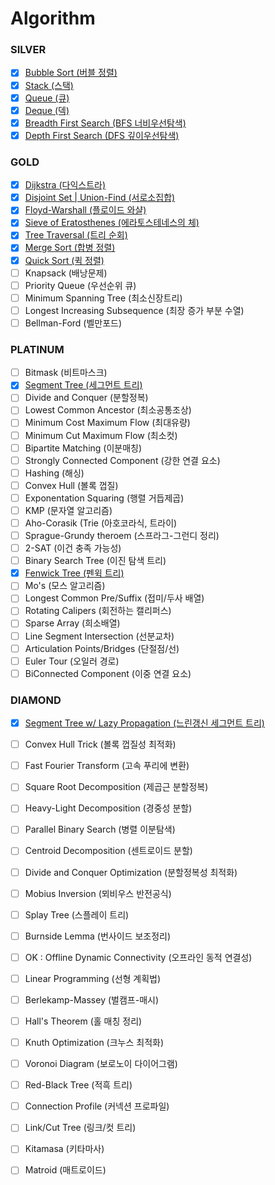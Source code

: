 # Algorithm

### SILVER
- [X] [Bubble Sort (버블 정렬)][bubble_sort]
- [X] [Stack (스택)][stack]
- [X] [Queue (큐)][queue]
- [X] [Deque (덱)][deque]
- [X] [Breadth First Search (BFS 너비우선탐색)][breadth_first_search]
- [X] [Depth First Search (DFS 깊이우선탐색)][depth_first_search]
### GOLD
- [X] [Dijkstra (다익스트라)][dijkstra]
- [X] [Disjoint Set | Union-Find (서로소집합)][union_find]
- [X] [Floyd-Warshall (플로이드 와샬)][floyd_warshall]
- [X] [Sieve of Eratosthenes (에라토스테네스의 체)][Sieve_of_Eratosthenes]
- [X] [Tree Traversal (트리 순회)][Tree_Traversal]
- [X] [Merge Sort (합병 정렬)][merge_sort]
- [X] [Quick Sort (퀵 정렬)][quick_sort]
- [ ] Knapsack (배낭문제)
- [ ] Priority Queue (우선순위 큐)
- [ ] Minimum Spanning Tree (최소신장트리)
- [ ] Longest Increasing Subsequence (최장 증가 부분 수열)
- [ ] Bellman-Ford (벨만포드)
### PLATINUM
- [ ] Bitmask (비트마스크)
- [X] [Segment Tree (세그먼트 트리)][segment_tree]
- [ ] Divide and Conquer (분할정복)
- [ ] Lowest Common Ancestor (최소공통조상)
- [ ] Minimum Cost Maximum Flow (최대유량)
- [ ] Minimum Cut Maximum Flow (최소컷)
- [ ] Bipartite Matching (이분매칭)
- [ ] Strongly Connected Component (강한 연결 요소)
- [ ] Hashing (해싱)
- [ ] Convex Hull (볼록 껍질)
- [ ] Exponentation Squaring (행렬 거듭제곱)
- [ ] KMP (문자열 알고리즘)
- [ ] Aho-Corasik (Trie (아호코라식, 트라이)
- [ ] Sprague-Grundy theroem (스프라그-그런디 정리)
- [ ] 2-SAT (이건 충족 가능성)
- [ ] Binary Search Tree (이진 탐색 트리)
- [X] [Fenwick Tree (펜윅 트리)][fenwick_tree]
- [ ] Mo's (모스 알고리즘)
- [ ] Longest Common Pre/Suffix (접미/두사 배열)
- [ ] Rotating Calipers (회전하는 캘리퍼스)
- [ ] Sparse Array (희소배열)
- [ ] Line Segment Intersection (선분교차)
- [ ] Articulation Points/Bridges (단절점/선)
- [ ]  Euler Tour (오일러 경로)
- [ ] BiConnected Component (이중 연결 요소)
### DIAMOND
- [X] [Segment Tree w/ Lazy Propagation (느린갱신 세그먼트 트리)][lazy_propagation]
- [ ] Convex Hull Trick (볼록 껍질성 최적화)
- [ ] Fast Fourier Transform (고속 푸리에 변환)
- [ ] Square Root Decomposition (제곱근 분할정복)
- [ ] Heavy-Light Decomposition (경중성 분할)
- [ ] Parallel Binary Search (병렬 이분탐색)
- [ ] Centroid Decomposition (센트로이드 분할)
- [ ] Divide and Conquer Optimization (분할정복성 최적화)
- [ ] Mobius Inversion (뫼비우스 반전공식)
- [ ] Splay Tree (스플레이 트리)
- [ ] Burnside Lemma (번사이드 보조정리)
- [ ] OK : Offline Dynamic Connectivity (오프라인 동적 연결성)
- [ ] Linear Programming (선형 계획법)
- [ ] Berlekamp-Massey (벌캠프-매시)
- [ ] Hall's Theorem (홀 매칭 정리)
- [ ] Knuth Optimization (크누스 최적화)
- [ ] Voronoi Diagram (보로노이 다이어그램)
- [ ] Red-Black Tree (적흑 트리)
- [ ] Connection Profile (커넥션 프로파일)
- [ ] Link/Cut Tree (링크/컷 트리)
- [ ] Kitamasa (키타마사)
- [ ] Matroid (매트로이드)


[dijkstra]: https://github.com/jiho5993/Algorithm/blob/master/dijkstra/dijkstra.cpp
[union_find]: https://github.com/jiho5993/Algorithm/blob/master/Union-Find/Union_Find.cpp
[segment_tree]: https://github.com/jiho5993/Algorithm/blob/master/Segment%20Tree/SegmentTree.cpp
[lazy_propagation]: https://github.com/jiho5993/Algorithm/blob/master/Segment%20Tree/lazy_propagation.cpp
[floyd_warshall]: https://github.com/jiho5993/Algorithm/blob/master/Floyd%20Warshall/Floyd_Warshall.cpp
[Sieve_of_Eratosthenes]: https://github.com/jiho5993/Algorithm/blob/master/Sieve%20of%20Eratosthenes/eratos.cpp
[Tree_Traversal]: https://github.com/jiho5993/Algorithm/blob/master/Tree%20Traversal/Tree_Traversal.cpp
[stack]: https://github.com/jiho5993/Algorithm/blob/master/Stack/Stack.cpp
[queue]: https://github.com/jiho5993/Algorithm/blob/master/Queue/Queue.cpp
[deque]: https://github.com/jiho5993/Algorithm/blob/master/Deque/Deque.cpp
[bubble_sort]: https://github.com/jiho5993/Algorithm/blob/master/Sort/Bubble_Sort.cpp
[merge_sort]: https://github.com/jiho5993/Algorithm/blob/master/Sort/Merge_Sort.cpp
[quick_sort]: https://github.com/jiho5993/Algorithm/blob/master/Sort/Quick_Sort.cpp
[fenwick_tree]: https://github.com/jiho5993/Algorithm/blob/master/Fenwick%20Tree/FenwickTree.cpp
[breadth_first_search]: https://github.com/jiho5993/Algorithm/blob/master/Tree%20Traversal/Breadth_First_Search.cpp
[depth_first_search]: https://github.com/jiho5993/Algorithm/blob/master/Tree%20Traversal/Depth_First_Search.cpp